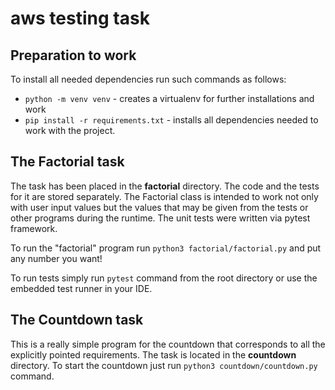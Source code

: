 # aws testing task

## Preparation to work

To install all needed dependencies run such commands as follows:
* `python -m venv venv` - creates a virtualenv for further installations and work
* `pip install -r requirements.txt` - installs all dependencies needed to work with the project.

## The Factorial task
The task has been placed in the <b>factorial</b> directory. The code and the tests for it are stored separately. The Factorial class is intended to work not only with user input values but the values that may be given from the tests or other programs during the runtime. The unit tests were written via pytest framework.

To run the "factorial" program run `python3 factorial/factorial.py` and put any number you want!

To run tests simply run `pytest` command from the root directory or use the embedded test runner in your IDE.

## The Countdown task
This is a really simple program for the countdown that corresponds to all the explicitly pointed requirements. The task is located in the <b>countdown</b> directory. To start the countdown just run `python3 countdown/countdown.py` command.